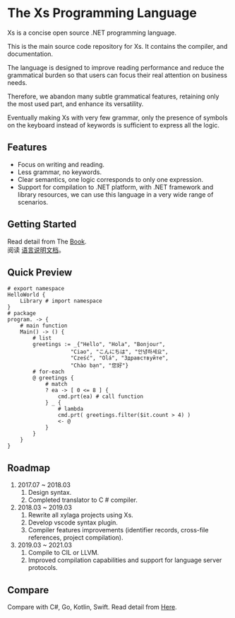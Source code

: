 # The Xs Programming Language
Xs is a concise open source .NET programming language. 

This is the main source code repository for Xs. It contains the compiler, and documentation.

The language is designed to improve reading performance and reduce the grammatical burden so that users can focus their real attention on business needs.

Therefore, we abandon many subtle grammatical features, retaining only the most used part, and enhance its versatility.

Eventually making Xs with very few grammar, only the presence of symbols on the keyboard instead of keywords is sufficient to express all the logic.

## Features
+ Focus on writing and reading.
+ Less grammar, no keywords.
+ Clear semantics, one logic corresponds to only one expression.
+ Support for compilation to .NET platform, with .NET framework and library resources, we can use this language in a very wide range of scenarios.

## Getting Started
Read detail from The [Book](./book-en/introduction.md).  
阅读 [语言说明文档](./book-zh/introduction.md)。

## Quick Preview
```
# export namespace
HelloWorld {
    Library # import namespace
}
# package
program. -> {
    # main function
    Main() -> () {
        # list
        greetings := _{"Hello", "Hola", "Bonjour",
                    "Ciao", "こんにちは", "안녕하세요",
                    "Cześć", "Olá", "Здравствуйте",
                    "Chào bạn", "您好"}
        # for-each  
        @ greetings {
            # match
            ? ea -> [ 0 <= 8 ] {
                cmd.prt(ea) # call function
            } _ {
                # lambda
                cmd.prt( greetings.filter($it.count > 4) )
                <- @
            }
        }
    }
}
```
## Roadmap
1. 2017.07 ~ 2018.03 
    1. Design syntax.
    1. Completed translator to C # compiler.
1. 2018.03 ~ 2019.03
    1. Rewrite all xylaga projects using Xs.
    1. Develop vscode syntax plugin.
    1. Compiler features improvements (identifier records, cross-file references, project compilation).
1. 2019.03 ~ 2021.03
    1. Compile to CIL or LLVM.
    1. Improved compilation capabilities and support for language server protocols.
## Compare
Compare with C#, Go, Kotlin, Swift.
Read detail from [Here](./Compare.md).  